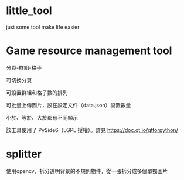 # little_tool
just some tool make life easier


# Game resource management tool

分頁-群組-格子

可切換分頁

可設置群組和格子數的排列

可批量上傳圖片，設在設定文件（data.json）設置數量

小於、等於、大於都有不同顯示


該工具使用了 PySide6（LGPL 授權）。詳見 https://doc.qt.io/qtforpython/

# splitter

使用opencv，拆分透明背景的不規則物件，從一張拆分成多個單獨圖片



